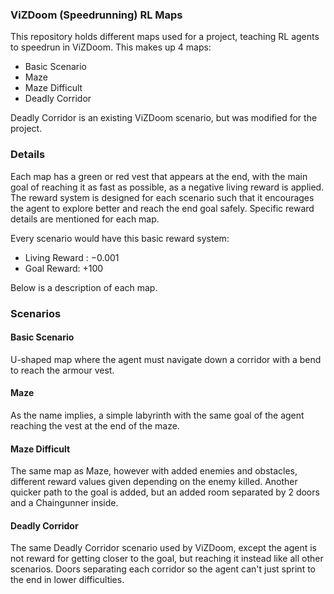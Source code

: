 ### ViZDoom (Speedrunning) RL Maps

This repository holds different maps used for a project, teaching RL agents to speedrun in ViZDoom. This makes up 4 maps:

* Basic Scenario
* Maze
* Maze Difficult
* Deadly Corridor

Deadly Corridor is an existing ViZDoom scenario, but was modified for the project. 

### Details

Each map has a green or red vest that appears at the end, with the main goal of reaching it as fast as possible, as a negative living reward is applied. The reward system is designed for each scenario such that it encourages the agent to explore better and reach the end goal safely. Specific reward details are mentioned for each map.

Every scenario would have this basic reward system:

* Living Reward : $-0.001$
* Goal Reward: $+100$

Below is a description of each map.

### Scenarios

#### Basic Scenario

U-shaped map where the agent must navigate down a corridor with a bend to reach the armour vest.

#### Maze

As the name implies, a simple labyrinth with the same goal of the agent reaching the vest at the end of the maze.

#### Maze Difficult

The same map as Maze, however with added enemies and obstacles, different reward values given depending on the enemy killed. Another quicker path to the goal is added, but an added room separated by 2 doors and a Chaingunner inside.

#### Deadly Corridor

The same Deadly Corridor scenario used by ViZDoom, except the agent is not reward for getting closer to the goal, but reaching it instead like all other scenarios. Doors separating each corridor so the agent can't just sprint to the end in lower difficulties.

